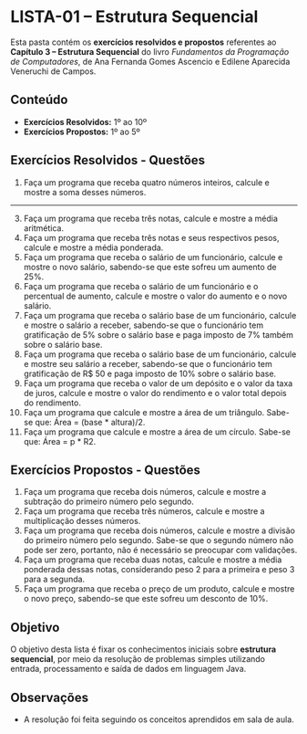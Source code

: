 # LISTA-01 – Estrutura Sequencial

Esta pasta contém os **exercícios resolvidos e propostos** referentes ao **Capítulo 3 – Estrutura Sequencial** do livro *Fundamentos da Programação de Computadores*, de Ana Fernanda Gomes Ascencio e Edilene Aparecida Veneruchi de Campos.

## Conteúdo

- **Exercícios Resolvidos:** 1º ao 10º  
- **Exercícios Propostos:** 1º ao 5º

## Exercícios Resolvidos - Questões

1. Faça um programa que receba quatro números inteiros, calcule e mostre a soma desses números.
-----------------------------------------------------------------------------
3. Faça um programa que receba três notas, calcule e mostre a média aritmética.
4. Faça um programa que receba três notas e seus respectivos pesos, calcule e mostre a média ponderada.
5. Faça um programa que receba o salário de um funcionário, calcule e mostre o novo salário, sabendo-se que este sofreu um aumento de 25%.
6. Faça um programa que receba o salário de um funcionário e o percentual de aumento, calcule e mostre o valor do aumento e o novo salário.
7. Faça um programa que receba o salário base de um funcionário, calcule e mostre o salário a receber, sabendo-se que o funcionário tem gratificação de 5% sobre o salário base e paga imposto de 7% também sobre o salário base.
8. Faça um programa que receba o salário base de um funcionário, calcule e mostre seu salário a receber, sabendo-se que o funcionário tem gratificação de R$ 50 e paga imposto de 10% sobre o salário base.
9. Faça um programa que receba o valor de um depósito e o valor da taxa de juros, calcule e mostre o valor do rendimento e o valor total depois do rendimento.
10. Faça um programa que calcule e mostre a área de um triângulo. Sabe-se que: Área = (base * altura)/2.
11. Faça um programa que calcule e mostre a área de um círculo. Sabe-se que: Área = p * R2.

## Exercícios Propostos - Questões

1. Faça um programa que receba dois números, calcule e mostre a subtração do primeiro número pelo segundo.
2. Faça um programa que receba três números, calcule e mostre a multiplicação desses números.
3. Faça um programa que receba dois números, calcule e mostre a divisão do primeiro número pelo segundo. Sabe-se que o segundo número não pode ser zero, portanto, não é necessário se preocupar com validações.
4. Faça um programa que receba duas notas, calcule e mostre a média ponderada dessas notas, considerando peso 2 para a primeira e peso 3 para a segunda.
5. Faça um programa que receba o preço de um produto, calcule e mostre o novo preço, sabendo-se que este sofreu um desconto de 10%.

## Objetivo

O objetivo desta lista é fixar os conhecimentos iniciais sobre **estrutura sequencial**, por meio da resolução de problemas simples utilizando entrada, processamento e saída de dados em linguagem Java.

## Observações

- A resolução foi feita seguindo os conceitos aprendidos em sala de aula.
